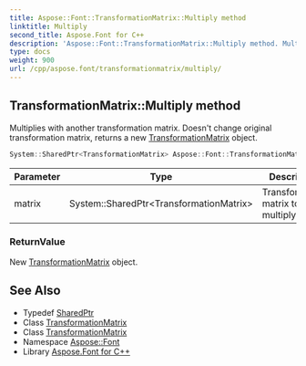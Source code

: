 ```yaml
---
title: Aspose::Font::TransformationMatrix::Multiply method
linktitle: Multiply
second_title: Aspose.Font for C++
description: 'Aspose::Font::TransformationMatrix::Multiply method. Multiplies with another transformation matrix. Doesn''t change original transformation matrix, returns a new TransformationMatrix object in C++.'
type: docs
weight: 900
url: /cpp/aspose.font/transformationmatrix/multiply/
---
```

## TransformationMatrix::Multiply method


Multiplies with another transformation matrix. Doesn't change original transformation matrix, returns a new [TransformationMatrix](../) object.

```cpp
System::SharedPtr<TransformationMatrix> Aspose::Font::TransformationMatrix::Multiply(System::SharedPtr<TransformationMatrix> matrix)
```


| Parameter | Type | Description |
| --- | --- | --- |
| matrix | System::SharedPtr\<TransformationMatrix\> | Transformation matrix to multiply with. |

### ReturnValue

New [TransformationMatrix](../) object.

## See Also

* Typedef [SharedPtr](../../../system/sharedptr/)
* Class [TransformationMatrix](../)
* Class [TransformationMatrix](../)
* Namespace [Aspose::Font](../../)
* Library [Aspose.Font for C++](../../../)

